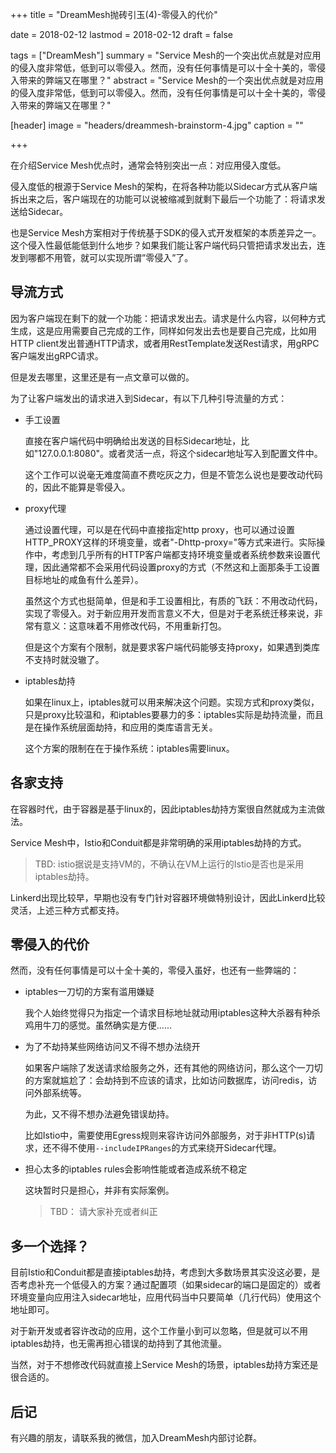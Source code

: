 +++
title = "DreamMesh抛砖引玉(4)-零侵入的代价"

date = 2018-02-12
lastmod = 2018-02-12
draft = false

tags = ["DreamMesh"]
summary = "Service Mesh的一个突出优点就是对应用的侵入度非常低，低到可以零侵入。然而，没有任何事情是可以十全十美的，零侵入带来的弊端又在哪里？"
abstract = "Service Mesh的一个突出优点就是对应用的侵入度非常低，低到可以零侵入。然而，没有任何事情是可以十全十美的，零侵入带来的弊端又在哪里？"

[header]
image = "headers/dreammesh-brainstorm-4.jpg"
caption = ""

+++

在介绍Service Mesh优点时，通常会特别突出一点：对应用侵入度低。

侵入度低的根源于Service Mesh的架构，在将各种功能以Sidecar方式从客户端拆出来之后，客户端现在的功能可以说被缩减到就剩下最后一个功能了：将请求发送给Sidecar。

也是Service Mesh方案相对于传统基于SDK的侵入式开发框架的本质差异之一。这个侵入性最低能低到什么地步？如果我们能让客户端代码只管把请求发出去，连发到哪都不用管，就可以实现所谓”零侵入”了。

## 导流方式

因为客户端现在剩下的就一个功能：把请求发出去。请求是什么内容，以何种方式生成，这是应用需要自己完成的工作，同样如何发出去也是要自己完成，比如用HTTP client发出普通HTTP请求，或者用RestTemplate发送Rest请求，用gRPC客户端发出gRPC请求。

但是发去哪里，这里还是有一点文章可以做的。

为了让客户端发出的请求进入到Sidecar，有以下几种引导流量的方式：

- 手工设置

	直接在客户端代码中明确给出发送的目标Sidecar地址，比如"127.0.0.1:8080"。或者灵活一点，将这个sidecar地址写入到配置文件中。

	这个工作可以说毫无难度简直不费吃灰之力，但是不管怎么说也是要改动代码的，因此不能算是零侵入。

- proxy代理

	通过设置代理，可以是在代码中直接指定http proxy，也可以通过设置HTTP_PROXY这样的环境变量，或者"-Dhttp-proxy="等方式来进行。实际操作中，考虑到几乎所有的HTTP客户端都支持环境变量或者系统参数来设置代理，因此通常都不会采用代码设置proxy的方式（不然这和上面那条手工设置目标地址的咸鱼有什么差异）。

	虽然这个方式也挺简单，但是和手工设置相比，有质的飞跃：不用改动代码，实现了零侵入。对于新应用开发而言意义不大，但是对于老系统迁移来说，非常有意义：这意味着不用修改代码，不用重新打包。

	但是这个方案有个限制，就是要求客户端代码能够支持proxy，如果遇到类库不支持时就没辙了。

- iptables劫持

	如果在linux上，iptables就可以用来解决这个问题。实现方式和proxy类似，只是proxy比较温和，和iptables要暴力的多：iptables实际是劫持流量，而且是在操作系统层面劫持，和应用的类库语言无关。

	这个方案的限制在在于操作系统：iptables需要linux。

## 各家支持

在容器时代，由于容器是基于linux的，因此iptables劫持方案很自然就成为主流做法。

Service Mesh中，Istio和Conduit都是非常明确的采用iptables劫持的方式。

> TBD: istio据说是支持VM的，不确认在VM上运行的Istio是否也是采用iptables劫持。

Linkerd出现比较早，早期也没有专门针对容器环境做特别设计，因此Linkerd比较灵活，上述三种方式都支持。

## 零侵入的代价

然而，没有任何事情是可以十全十美的，零侵入虽好，也还有一些弊端的：

- iptables一刀切的方案有滥用嫌疑

	我个人始终觉得只为指定一个请求目标地址就动用iptables这种大杀器有种杀鸡用牛刀的感觉。虽然确实是方便......

- 为了不劫持某些网络访问又不得不想办法绕开

	如果客户端除了发送请求给服务之外，还有其他的网络访问，那么这个一刀切的方案就尴尬了：会劫持到不应该的请求，比如访问数据库，访问redis，访问外部系统等。

	为此，又不得不想办法避免错误劫持。

	比如Istio中，需要使用Egress规则来容许访问外部服务，对于非HTTP(s)请求，还不得不使用`--includeIPRanges`的方式来绕开Sidecar代理。

- 担心太多的iptables rules会影响性能或者造成系统不稳定

	这块暂时只是担心，并非有实际案例。

	> TBD： 请大家补充或者纠正

## 多一个选择？

目前Istio和Conduit都是直接iptables劫持，考虑到大多数场景其实没这必要，是否考虑补充一个低侵入的方案？通过配置项（如果sidecar的端口是固定的）或者环境变量向应用注入sidecar地址，应用代码当中只要简单（几行代码）使用这个地址即可。

对于新开发或者容许改动的应用，这个工作量小到可以忽略，但是就可以不用iptables劫持，也无需再担心错误的劫持到了其他流量。

当然，对于不想修改代码就直接上Service Mesh的场景，iptables劫持方案还是很合适的。

## 后记

有兴趣的朋友，请联系我的微信，加入DreamMesh内部讨论群。
